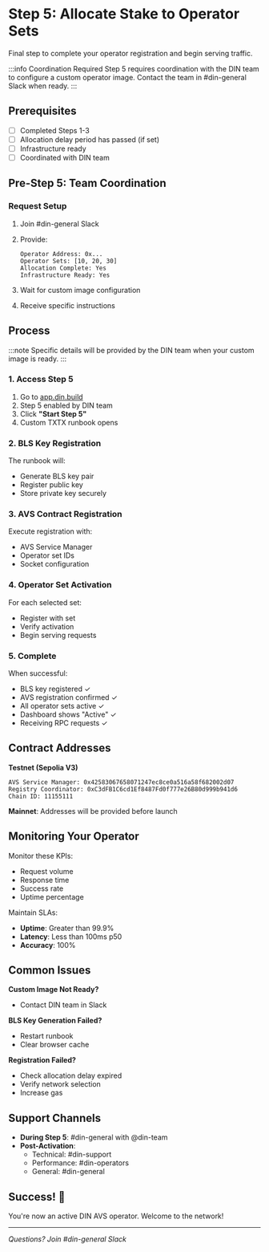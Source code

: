 # Step 5: Allocate Stake to Operator Sets

Final step to complete your operator registration and begin serving traffic.

:::info Coordination Required
Step 5 requires coordination with the DIN team to configure a custom operator image. Contact the team in #din-general Slack when ready.
:::

## Prerequisites

- [ ] Completed Steps 1-3
- [ ] Allocation delay period has passed (if set)
- [ ] Infrastructure ready
- [ ] Coordinated with DIN team

## Pre-Step 5: Team Coordination

### Request Setup

1. Join #din-general Slack
2. Provide:

   ```text
   Operator Address: 0x...
   Operator Sets: [10, 20, 30]
   Allocation Complete: Yes
   Infrastructure Ready: Yes
   ```
3. Wait for custom image configuration
4. Receive specific instructions

## Process

:::note
Specific details will be provided by the DIN team when your custom image is ready.
:::

### 1. Access Step 5

1. Go to [app.din.build](https://app.din.build)
2. Step 5 enabled by DIN team
3. Click **"Start Step 5"**
4. Custom TXTX runbook opens

### 2. BLS Key Registration

The runbook will:

- Generate BLS key pair
- Register public key
- Store private key securely

### 3. AVS Contract Registration

Execute registration with:

- AVS Service Manager
- Operator set IDs
- Socket configuration

### 4. Operator Set Activation

For each selected set:

- Register with set
- Verify activation
- Begin serving requests

### 5. Complete

When successful:

- BLS key registered ✓
- AVS registration confirmed ✓
- All operator sets active ✓
- Dashboard shows "Active" ✓
- Receiving RPC requests ✓

## Contract Addresses

**Testnet (Sepolia V3)**

```text
AVS Service Manager: 0x42583067658071247ec8ce0a516a58f682002d07
Registry Coordinator: 0xC3dFB1C6cd1Ef8487Fd0f777e26B80d999b941d6
Chain ID: 11155111
```

**Mainnet**: Addresses will be provided before launch

## Monitoring Your Operator

Monitor these KPIs:

- Request volume
- Response time
- Success rate
- Uptime percentage

Maintain SLAs:

- **Uptime**: Greater than 99.9%
- **Latency**: Less than 100ms p50
- **Accuracy**: 100%

## Common Issues

**Custom Image Not Ready?**
- Contact DIN team in Slack

**BLS Key Generation Failed?**
- Restart runbook
- Clear browser cache

**Registration Failed?**
- Check allocation delay expired
- Verify network selection
- Increase gas

## Support Channels

- **During Step 5**: #din-general with @din-team
- **Post-Activation**:
  - Technical: #din-support
  - Performance: #din-operators
  - General: #din-general

## Success! 🎉

You're now an active DIN AVS operator. Welcome to the network!

---

*Questions? Join #din-general Slack*
